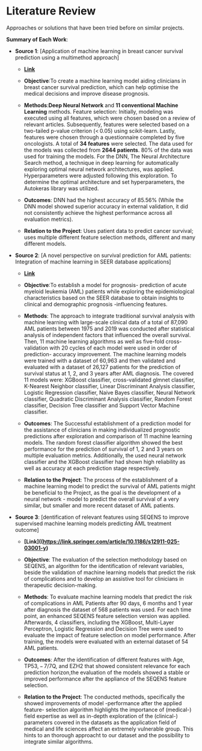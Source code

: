 # Literature Review

Approaches or solutions that have been tried before on similar projects.

**Summary of Each Work**:

- **Source 1**: [Application of machine learning in breast cancer survival prediction using a multimethod approach]

  - **[Link](https://www.nature.com/articles/s41598-024-81734-y!)**
  - **Objective**:To create a machine learning model aiding clinicians in breast cancer survival prediction, which can help optimise the medical decisions and improve disease prognosis.

  - **Methods**:**Deep Neural Network** and **11 conventional Machine Learning** methods. Feature selection: Initially, modeling was executed using all features, which were chosen based on a review of relevant articles. Subsequently, features were selected based on a two-tailed p-value criterion (< 0.05) using scikit-learn. Lastly, features were chosen through a questionnaire completed by five oncologists. A total of **34 features** were  selected. The data used for the models was collected from **2644 patients**. 80% of the data was used for training the models. For the DNN, The Neural Architecture Search method, a technique in deep learning for automatically exploring optimal neural network architectures, was applied. Hyperparameters were adjusted following this exploration. To determine the optimal architecture and set hyperparameters, the Autokeras library was utilized.

  - **Outcomes**: DNN had the highest accuracy of 85.56% (While the DNN model showed superior accuracy in external validation, it did not consistently achieve the highest performance across all evaluation metrics).
  - **Relation to the Project**: Uses patient data to predict cancer survival; uses multiple different feature selection methods, different and many different models.


- **Source 2**: [A novel perspective on survival prediction for AML patients: Integration of machine learning in SEER database applications]

  - **[Link](https://pmc.ncbi.nlm.nih.gov/articles/PMC11795080)**
  - **Objective**:To establish a model for prognosis- prediction of  acute myeloid leukemia (AML) patients while exploring the epidemiological characteristics based on the SEER database to obtain insights to clinical and demographic prognosis -influencing features.

  - **Methods**: The approach to integrate traditional survival analysis with machine learning  with large-scale clinical data of a total of 87,090 AML patients between 1975 and 2019 was conducted after statistical analysis of independent factors that influenced the overall survival. Then, 11 machine learning algorithms as well as five-fold cross-validation with 20 cycles of each model were used in order of prediction- accuracy improvement.
The machine learning models were trained with a  dataset of 60,963 and then validated and evaluated with a dataset of  26,127 patients for the prediction of survival status at 1, 2, and 3 years after AML diagnosis.
The covered 11 models were: XGBoost classifier, cross-validated glmnet classifier, K-Nearest Neighbor classifier, Linear Discriminant Analysis classifier, Logistic Regression classifier, Naive Bayes classifier, Neural Network classifier, Quadratic Discriminant Analysis classifier, Random Forest classifier, Decision Tree classifier and Support Vector Machine classifier. 

  - **Outcomes**: The Successful establishment of a prediction model for the assistance of clinicians in making individualized prognostic predictions after exploration and comparison of 11 machine learning models.
The random forest classifier algorithm showed the best performance for the prediction of survival of 1, 2 and 3 years on multiple evaluation metrics. Additionally, the used neural network classifier and the XGBoost classifier had shown high reliability as well as accuracy at each prediction stage respectively.


  - **Relation to the Project**: The process of the establishment of a machine learning model to predict the survival of AML patients might be beneficial to the Project, as the goal is the development of a neural network - model to predict the overall survival of a very similar, but smaller and more recent dataset of AML patients.


- **Source 3**: [dentification of relevant features using SEQENS to improve supervised machine learning models predicting AML treatment outcome]

  - **[Link]((https://link.springer.com/article/10.1186/s12911-025-03001-y)**
  - **Objective**: The evaluation of the selection methodology based on SEQENS, an algorithm for the identification of relevant variables, beside the validation of machine learning models that predict the risk of complications and to develop an assistive tool for clinicians in therapeutic decision-making.
  - **Methods**: To evaluate machine learning models that predict the risk of complications in AML Patients after 90 days, 6 months and 1 year after diagnosis the dataset of 568 patients was used. For each time point, an enhanced SEQENS feature selection version was applied. Afterwards, 4 classifiers, including the XGBoost, Multi-Layer Perceptron, Logistic Regression and Decision Tree were used to evaluate the impact of feature selection on model performance.
After training, the models were evaluated with an external dataset of 54 AML patients.

  - **Outcomes**: After the identification of different features with Age, TP53, − 7/7Q, and EZH2 that showed consistent relevance for each prediction horizon,the evaluation of the models showed a stable or improved performance after the appliance of the SEQENS feature selection.

  - **Relation to the Project**: The conducted methods, specifically the showed improvements of model -performance after the applied feature- selection algorithm highlights the importance of (medical-) field expertise as well as in-depth exploration of the (clinical-) parameters covered in the datasets as the application field of medical and life sciences affect an extremely vulnerable group. This hints to an thorough approacht to our dataset and the possibility to integrate similar algorithms.

